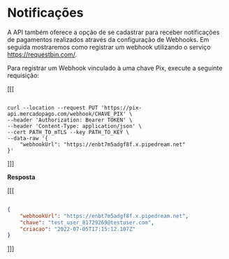 # Notificações

A API também oferece a opção de se cadastrar para receber notificações de pagamentos realizados através da configuração de Webhooks. Em seguida mostraremos como registrar um webhook utilizando o serviço https://requestbin.com/.

Para registrar um Webhook vinculado à uma chave Pix, execute a seguinte requisição:

[[[
```curl

curl --location --request PUT 'https://pix-api.mercadopago.com/webhook/CHAVE_PIX' \
--header 'Authorization: Bearer TOKEN' \
--header 'Content-Type: application/json' \
--cert PATH_TO_mTLS --key PATH_TO_KEY \
--data-raw '{
    "webhookUrl": "https://enbt7m5adgf8f.x.pipedream.net"
}'

```
]]]

**Resposta**

[[[
```Json

{
    "webhookUrl": "https://enbt7m5adgf8f.x.pipedream.net",
    "chave": "test_user_81729269@testuser.com",
    "criacao": "2022-07-05T17:15:12.107Z"
}

```
]]]
